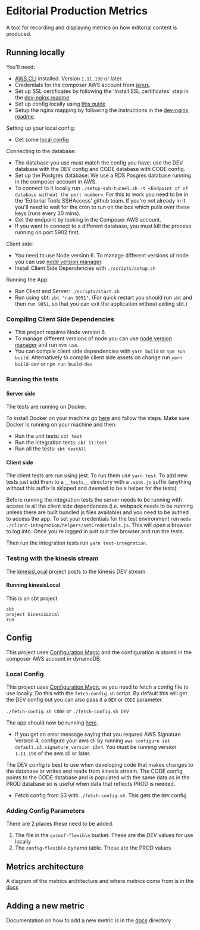 # Editorial Production Metrics

A tool for recording and displaying metrics on how editorial content is produced.

## Running locally

You'll need:
 * [AWS CLI](http://docs.aws.amazon.com/cli/latest/userguide/installing.html) installed. Version `1.11.190` or later.
 * Credentials for the composer AWS account from [janus](https://janus.gutools.co.uk).
 * Set up SSL certificates by following the 'Install SSL certificates' step in the [dev-nginx readme](https://github.com/guardian/dev-nginx)
 * Set up config locally using [this guide](#local-config)
 * Setup the nginx mapping by following the instructions in the [dev-nginx readme](https://github.com/guardian/dev-nginx#install-config-for-an-application).

Setting up your local config:
 * Get some [local config](#local-config)

 Connecting to the database:
 * The database you use must match the config you have: use the DEV database with the DEV config and CODE database with CODE config.
 * Set up the Postgres database: We use a RDS Posgres database running in the composer account in AWS.
 * To connect to it locally run `./setup-ssh-tunnel.sh -t <Endpoint of of database without the port number>`. For this to work you need to be in the 'Editorial Tools SSHAccess' github team. If you're not already in it you'll need to wait for the cron to run on the box  which pulls over these keys (runs every 30 mins).
 * Get the endpoint by looking in the Composer AWS account.
 * If you want to connect to a different database, you must kill the process running on port 5902 first.

 Client side:
 * You need to use Node version 6. To manage different versions of node you can use [node version manager](https://github.com/creationix/nvm).
 * Install Client Side Dependencies with `./scripts/setup.sh`

 Running the App:
 * Run Client and Server: `./scripts/start.sh`
 * Run using sbt: `sbt "run 9051"`. (For quick restart you should run `sbt` and then `run 9051`, so that you can exit the application without exiting sbt.)

### Compiling Client Side Dependencies

- This project requires Node version 6.
- To manage different versions of node you can use [node version manager](https://github.com/creationix/nvm) and run `nvm use`.
- You can compile client side dependencies with `yarn build` or `npm run build`.
Alternatively to compile client side assets on change run `yarn build-dev` or `npm run build-dev`

### Running the tests

#### Server side

The tests are running on Docker.

To install Docker on your machine go [here](https://docs.docker.com/docker-for-mac/install/#install-and-run-docker-for-mac) and follow the steps.
Make sure Docker is running on your machine and then:

- Run the unit tests: `sbt test`
- Run the integration tests: `sbt it:test`
- Run all the tests: `sbt testAll`

#### Client side

The client tests are run using jest. To run them use `yarn test`. To add new tests just add them to a `__tests__` directory with a `.spec.js` suffix (anything without this suffix is skipped and deemed to be a helper for the tests).

Before running the integration tests the server needs to be running with access to all the client side dependences (i.e. webpack needs to be running unless there are built bundled js files available) and you need to be authed to access the app. To set your credentials for the test environment run `node ./client-integration/helpers/setCredentials.js`. This will open a browser to log into. Once you're logged in just quit the browser and run the tests.

Then run the integration tests run `yarn test-integration`.

### Testing with the kinesis stream

The [kinesisLocal](/kinesisLocal) project posts to the kinesis DEV stream.

#### Running kinesisLocal

This is an sbt project
```
sbt
project kinesisLocal
run
```

## Config

This project uses [Configuration Magic](https://github.com/guardian/configuration-magic) and the configuration is stored in the composer AWS account in dynamoDB.

### Local Config

This project uses [Configuration Magic](https://github.com/guardian/configuration-magic/) so you need to fetch a config file to use locally. Do this with the `fetch-config.sh` script. By default this will get the DEV config but you can also pass it a `DEV` or `CODE` parameter.

`./fetch-config.sh CODE` or `./fetch-config.sh DEV`

The app should now be running [here](https://productionmetrics.local.dev-gutools.co.uk/).

 - If you get an error message saying that you requred AWS Signature Version 4, configure your aws cli by running `aws configure set default.s3.signature_version s3v4`. You must be running version `1.11.190` of the aws cli or later.

The DEV config is best to use when developing code that makes changes to the database or writes and reads from kinesis stream. The CODE config points to the CODE database and is populated with the same data as in the PROD database so is useful when data that reflects PROD is needed.

 - Fetch config from S3 with `./fetch-config.sh`. This gets the `DEV` config

### Adding Config Parameters

There are 2 places these need to be added.
1. The file in the `guconf-flexible` bucket. These are the DEV values for use locally
2. The `config-flexible` dynamo table. These are the PROD values

## Metrics architecture

A diagram of the metrics architecture and where metrics come from is in the [docs](/docs/architecture.md)

## Adding a new metric

Documentation on how to add a new metric is in the [docs](/docs) directory
